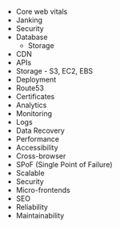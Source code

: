 -   Core web vitals
-   Janking
-   Security
-   Database
    -   Storage
-   CDN
-   APIs
-   Storage - S3, EC2, EBS
-   Deployment
-   Route53
-   Certificates
-   Analytics
-   Monitoring
-   Logs
-   Data Recovery
-   Performance
-   Accessibility
-   Cross-browser
-   SPoF (Single Point of Failure)
-   Scalable
-   Security
-   Micro-frontends
-   SEO
-   Reliability
-   Maintainability